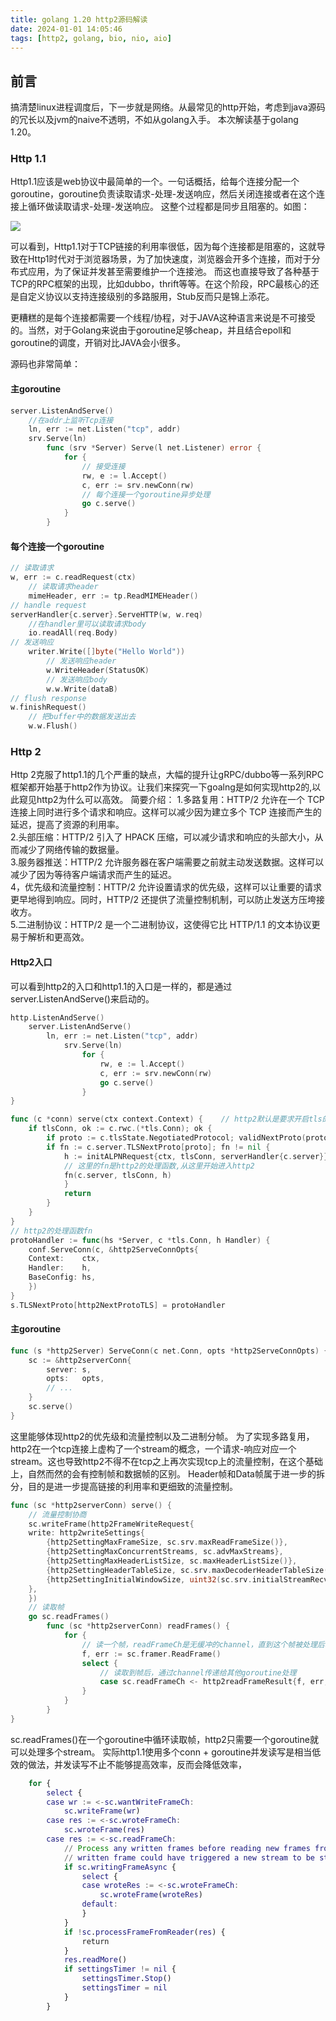 ```yaml
---
title: golang 1.20 http2源码解读
date: 2024-01-01 14:05:46
tags: [http2, golang, bio, nio, aio]
---
```


## 前言
搞清楚linux进程调度后，下一步就是网络。从最常见的http开始，考虑到java源码的冗长以及jvm的naive不透明，不如从golang入手。
本次解读基于golang 1.20。

### Http 1.1
Http1.1应该是web协议中最简单的一个。一句话概括，给每个连接分配一个goroutine，goroutine负责读取请求-处理-发送响应，然后关闭连接或者在这个连接上循环做读取请求-处理-发送响应。
这整个过程都是同步且阻塞的。如图：

![](http1.1.png)

可以看到，Http1.1对于TCP链接的利用率很低，因为每个连接都是阻塞的，这就导致在Http1时代对于浏览器场景，为了加快速度，浏览器会开多个连接，而对于分布式应用，为了保证并发甚至需要维护一个连接池。
而这也直接导致了各种基于TCP的RPC框架的出现，比如dubbo，thrift等等。在这个阶段，RPC最核心的还是自定义协议以支持连接级别的多路服用，Stub反而只是锦上添花。

更糟糕的是每个连接都需要一个线程/协程，对于JAVA这种语言来说是不可接受的。当然，对于Golang来说由于goroutine足够cheap，并且结合epoll和goroutine的调度，开销对比JAVA会小很多。

源码也非常简单：
#### 主goroutine
```go
server.ListenAndServe()
    //在addr上监听Tcp连接
    ln, err := net.Listen("tcp", addr)
    srv.Serve(ln)
        func (srv *Server) Serve(l net.Listener) error {
            for {
				// 接受连接
                rw, e := l.Accept()
                c, err := srv.newConn(rw)
				// 每个连接一个goroutine异步处理
                go c.serve()
            }
        }
```

#### 每个连接一个goroutine
```go
// 读取请求
w, err := c.readRequest(ctx)
    // 读取请求header
    mimeHeader, err := tp.ReadMIMEHeader()
// handle request
serverHandler{c.server}.ServeHTTP(w, w.req)
	//在handler里可以读取请求body
	io.readAll(req.Body)
// 发送响应
	writer.Write([]byte("Hello World"))
	    // 发送响应header
        w.WriteHeader(StatusOK)
		// 发送响应body
		w.w.Write(dataB)
// flush response
w.finishRequest()
	// 把buffer中的数据发送出去
    w.w.Flush()
```

### Http 2

Http 2克服了http1.1的几个严重的缺点，大幅的提升让gRPC/dubbo等一系列RPC框架都开始基于http2作为协议。让我们来探究一下goalng是如何实现http2的,以此窥见http2为什么可以高效。
简要介绍：
1.多路复用：HTTP/2 允许在一个 TCP 连接上同时进行多个请求和响应。这样可以减少因为建立多个 TCP 连接而产生的延迟，提高了资源的利用率。  
2.头部压缩：HTTP/2 引入了 HPACK 压缩，可以减少请求和响应的头部大小，从而减少了网络传输的数据量。  
3.服务器推送：HTTP/2 允许服务器在客户端需要之前就主动发送数据。这样可以减少了因为等待客户端请求而产生的延迟。  
4，优先级和流量控制：HTTP/2 允许设置请求的优先级，这样可以让重要的请求更早地得到响应。同时，HTTP/2 还提供了流量控制机制，可以防止发送方压垮接收方。  
5.二进制协议：HTTP/2 是一个二进制协议，这使得它比 HTTP/1.1 的文本协议更易于解析和更高效。


#### Http2入口
可以看到http2的入口和http1.1的入口是一样的，都是通过server.ListenAndServe()来启动的。
```go
http.ListenAndServe()
    server.ListenAndServe()
        ln, err := net.Listen("tcp", addr)
            srv.Serve(ln)
                for {
                    rw, e := l.Accept()
                    c, err := srv.newConn(rw)
                    go c.serve()
                }
}
```
```go
func (c *conn) serve(ctx context.Context) {    // http2默认是要求开启tls的
    if tlsConn, ok := c.rwc.(*tls.Conn); ok {
        if proto := c.tlsState.NegotiatedProtocol; validNextProto(proto) {
        if fn := c.server.TLSNextProto[proto]; fn != nil {
            h := initALPNRequest{ctx, tlsConn, serverHandler{c.server}}
			// 这里的fn是http2的处理函数,从这里开始进入http2
            fn(c.server, tlsConn, h)
            }
            return
		}
	}
}
// http2的处理函数fn
protoHandler := func(hs *Server, c *tls.Conn, h Handler) {
    conf.ServeConn(c, &http2ServeConnOpts{
    Context:    ctx,
    Handler:    h,
    BaseConfig: hs,
    })
}
s.TLSNextProto[http2NextProtoTLS] = protoHandler
```
#### 主goroutine

```go
func (s *http2Server) ServeConn(c net.Conn, opts *http2ServeConnOpts) {
    sc := &http2serverConn{
        server: s,
        opts:   opts,
        // ...
    }
    sc.serve()
}
```
这里能够体现http2的优先级和流量控制以及二进制分帧。
为了实现多路复用，http2在一个tcp连接上虚构了一个stream的概念，一个请求-响应对应一个stream。这也导致http2不得不在tcp之上再次实现tcp上的流量控制，在这个基础上，自然而然的会有控制帧和数据帧的区别。
Header帧和Data帧属于进一步的拆分，目的是进一步提高链接的利用率和更细致的流量控制。
```go
func (sc *http2serverConn) serve() {
    // 流量控制协商
    sc.writeFrame(http2FrameWriteRequest{
    write: http2writeSettings{
        {http2SettingMaxFrameSize, sc.srv.maxReadFrameSize()},
        {http2SettingMaxConcurrentStreams, sc.advMaxStreams},
        {http2SettingMaxHeaderListSize, sc.maxHeaderListSize()},
        {http2SettingHeaderTableSize, sc.srv.maxDecoderHeaderTableSize()},
        {http2SettingInitialWindowSize, uint32(sc.srv.initialStreamRecvWindowSize())},
    },
    })
	// 读取帧
    go sc.readFrames()
        func (sc *http2serverConn) readFrames() {
            for {
                // 读一个帧，readFrameCh是无缓冲的channel，直到这个帧被处理后才会继续读取下一个帧
                f, err := sc.framer.ReadFrame()
                select {
                    // 读取到帧后，通过channel传递给其他goroutine处理
                    case sc.readFrameCh <- http2readFrameResult{f, err, gateDone}:
                }
            }
        }
}
```
sc.readFrames()在一个goroutine中循环读取帧，http2只需要一个goroutine就可以处理多个stream。
实际http1.1使用多个conn + goroutine并发读写是相当低效的做法，并发读写不止不能够提高效率，反而会降低效率，

```g
	for {
		select {
		case wr := <-sc.wantWriteFrameCh:
			sc.writeFrame(wr)
		case res := <-sc.wroteFrameCh:
			sc.wroteFrame(res)
		case res := <-sc.readFrameCh:
			// Process any written frames before reading new frames from the client since a
			// written frame could have triggered a new stream to be started.
			if sc.writingFrameAsync {
				select {
				case wroteRes := <-sc.wroteFrameCh:
					sc.wroteFrame(wroteRes)
				default:
				}
			}
			if !sc.processFrameFromReader(res) {
				return
			}
			res.readMore()
			if settingsTimer != nil {
				settingsTimer.Stop()
				settingsTimer = nil
			}
		}	
```